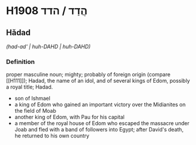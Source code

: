 # H1908 הֲדַד / הדד

## Hădad

_(had-ad' | huh-DAHD | huh-DAHD)_

### Definition

proper masculine noun; mighty; probably of foreign origin (compare [[H111]]); Hadad, the name of an idol, and of several kings of Edom, possibly a royal title; Hadad.

- son of Ishmael
- a king of Edom who gained an important victory over the Midianites on the field of Moab
- another king of Edom, with Pau for his capital
- a member of the royal house of Edom who escaped the massacre under Joab and fled with a band of followers into Egypt; after David's death, he returned to his own country
